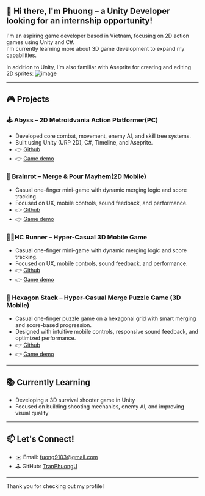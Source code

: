 ## 👋 Hi there, I'm Phuong – a Unity Developer looking for an internship opportunity!

I'm an aspiring game developer based in Vietnam, focusing on 2D action games using Unity and C#.  
I'm currently learning more about 3D game development to expand my capabilities.  

In addition to Unity, I'm also familiar with Aseprite for creating and editing 2D sprites:
![image](https://github.com/user-attachments/assets/e1a7bb38-850d-4ce9-ae48-6e16a1c38874)

---

## 🎮 Projects

### 🕹️ Abyss – 2D Metroidvania Action Platformer(PC)
- Developed core combat, movement, enemy AI, and skill tree systems.  
- Built using Unity (URP 2D), C#, Timeline, and Aseprite.
- 👉 [Github](https://github.com/TranPhuongU/Abyss)
- 👉 [Game demo](https://www.youtube.com/watch?v=y_-wRL4_s0c)

### 🍹 Brainrot – Merge & Pour Mayhem(2D Mobile)  
- Casual one-finger mini-game with dynamic merging logic and score tracking.  
- Focused on UX, mobile controls, sound feedback, and performance.
- 👉 [Github](https://github.com/TranPhuongU/Brainrot) 
- 👉 [Game demo](https://www.youtube.com/watch?v=2A1IPBrnDXk)

### 🏃‍♂️HC Runner – Hyper-Casual 3D Mobile Game
- Casual one-finger mini-game with dynamic merging logic and score tracking.  
- Focused on UX, mobile controls, sound feedback, and performance.
- 👉 [Github](https://github.com/TranPhuongU/HC-Runner) 
- 👉 [Game demo](https://www.youtube.com/shorts/8sAjaZQp0No)

### 🧱 Hexagon Stack – Hyper-Casual Merge Puzzle Game (3D Mobile)
- Casual one-finger puzzle game on a hexagonal grid with smart merging and score-based progression.
- Designed with intuitive mobile controls, responsive sound feedback, and optimized performance.
- 👉 [Github](https://github.com/TranPhuongU/HC-Runner) 
- 👉 [Game demo](https://github.com/TranPhuongU/Hexagon-Stack)
---
## 📚 Currently Learning

- Developing a 3D survival shooter game in Unity
- Focused on building shooting mechanics, enemy AI, and improving visual quality

---

## 📫 Let's Connect!

- ✉️ Email: fuong9103@gmail.com  
- 🕹 GitHub: [TranPhuongU](https://github.com/TranPhuongU)

---

Thank you for checking out my profile!
